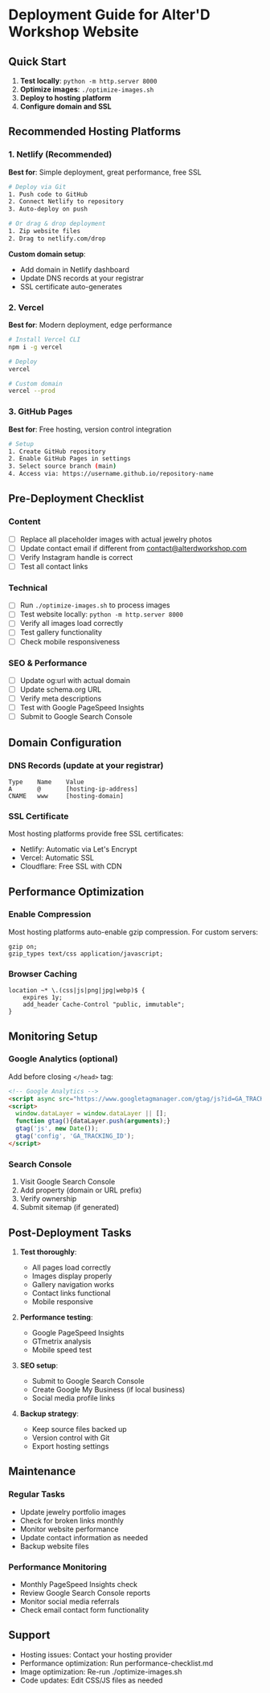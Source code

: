 # Deployment Guide for Alter'D Workshop Website

## Quick Start
1. **Test locally**: `python -m http.server 8000`
2. **Optimize images**: `./optimize-images.sh`  
3. **Deploy to hosting platform**
4. **Configure domain and SSL**

## Recommended Hosting Platforms

### 1. Netlify (Recommended)
**Best for**: Simple deployment, great performance, free SSL
```bash
# Deploy via Git
1. Push code to GitHub
2. Connect Netlify to repository
3. Auto-deploy on push

# Or drag & drop deployment
1. Zip website files
2. Drag to netlify.com/drop
```

**Custom domain setup**:
- Add domain in Netlify dashboard
- Update DNS records at your registrar
- SSL certificate auto-generates

### 2. Vercel
**Best for**: Modern deployment, edge performance
```bash
# Install Vercel CLI
npm i -g vercel

# Deploy
vercel

# Custom domain
vercel --prod
```

### 3. GitHub Pages
**Best for**: Free hosting, version control integration
```bash
# Setup
1. Create GitHub repository
2. Enable GitHub Pages in settings
3. Select source branch (main)
4. Access via: https://username.github.io/repository-name
```

## Pre-Deployment Checklist

### Content
- [ ] Replace all placeholder images with actual jewelry photos
- [ ] Update contact email if different from contact@alterdworkshop.com
- [ ] Verify Instagram handle is correct
- [ ] Test all contact links

### Technical
- [ ] Run `./optimize-images.sh` to process images
- [ ] Test website locally: `python -m http.server 8000`
- [ ] Verify all images load correctly
- [ ] Test gallery functionality
- [ ] Check mobile responsiveness

### SEO & Performance
- [ ] Update og:url with actual domain
- [ ] Update schema.org URL
- [ ] Verify meta descriptions
- [ ] Test with Google PageSpeed Insights
- [ ] Submit to Google Search Console

## Domain Configuration

### DNS Records (update at your registrar)
```
Type    Name    Value
A       @       [hosting-ip-address]
CNAME   www     [hosting-domain]
```

### SSL Certificate
Most hosting platforms provide free SSL certificates:
- Netlify: Automatic via Let's Encrypt
- Vercel: Automatic SSL
- Cloudflare: Free SSL with CDN

## Performance Optimization

### Enable Compression
Most hosting platforms auto-enable gzip compression. For custom servers:
```nginx
gzip on;
gzip_types text/css application/javascript;
```

### Browser Caching
```nginx
location ~* \.(css|js|png|jpg|webp)$ {
    expires 1y;
    add_header Cache-Control "public, immutable";
}
```

## Monitoring Setup

### Google Analytics (optional)
Add before closing `</head>` tag:
```html
<!-- Google Analytics -->
<script async src="https://www.googletagmanager.com/gtag/js?id=GA_TRACKING_ID"></script>
<script>
  window.dataLayer = window.dataLayer || [];
  function gtag(){dataLayer.push(arguments);}
  gtag('js', new Date());
  gtag('config', 'GA_TRACKING_ID');
</script>
```

### Search Console
1. Visit Google Search Console
2. Add property (domain or URL prefix)
3. Verify ownership
4. Submit sitemap (if generated)

## Post-Deployment Tasks

1. **Test thoroughly**:
   - All pages load correctly
   - Images display properly
   - Gallery navigation works
   - Contact links functional
   - Mobile responsive

2. **Performance testing**:
   - Google PageSpeed Insights
   - GTmetrix analysis
   - Mobile speed test

3. **SEO setup**:
   - Submit to Google Search Console
   - Create Google My Business (if local business)
   - Social media profile links

4. **Backup strategy**:
   - Keep source files backed up
   - Version control with Git
   - Export hosting settings

## Maintenance

### Regular Tasks
- Update jewelry portfolio images
- Check for broken links monthly
- Monitor website performance
- Update contact information as needed
- Backup website files

### Performance Monitoring
- Monthly PageSpeed Insights check
- Review Google Search Console reports
- Monitor social media referrals
- Check email contact form functionality

## Support
- Hosting issues: Contact your hosting provider
- Performance optimization: Run performance-checklist.md
- Image optimization: Re-run ./optimize-images.sh
- Code updates: Edit CSS/JS files as needed